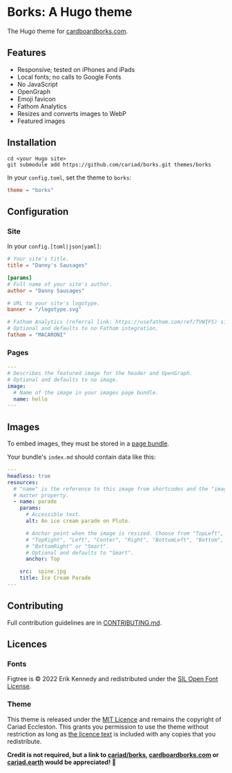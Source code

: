 # Borks: A Hugo theme

The Hugo theme for [cardboardborks.com](https://cardboardborks.com).

## Features

- Responsive; tested on iPhones and iPads
- Local fonts; no calls to Google Fonts
- No JavaScript
- OpenGraph
- Emoji favicon
- Fathom Analytics
- Resizes and converts images to WebP
- Featured images

## Installation

```console
cd <your Hugo site>
git submodule add https://github.com/cariad/borks.git themes/borks
```

In your `config.toml`, set the theme to `borks`:

```toml
theme = "borks"
```

## Configuration

### Site

In your `config.[toml|json|yaml]`:

```toml
# Your site's title.
title = "Danny's Sausages"

[params]
# Full name of your site's author.
author = "Danny Sausages"

# URL to your site's logotype.
banner = "/logotype.svg"

# Fathom Analytics (referral link: https://usefathom.com/ref/TVWIFS) site ID.
# Optional and defaults to no Fathom integration.
fathom = "MACARONI"
```

### Pages

```yaml
---
# Describes the featured image for the header and OpenGraph.
# Optional and defaults to no image.
image:
  # Name of the image in your images page bundle.
  name: hello
---
```

## Images

To embed images, they must be stored in a [page bundle](https://gohugo.io/content-management/page-bundles/).

Your bundle's `index.md` should contain data like this:

```yaml
---
headless: true
resources:
  # "name" is the reference to this image from shortcodes and the "image" front
  # matter property.
  - name: parade
    params:
      # Accessible text.
      alt: An ice cream parade on Pluto.

      # Anchor point when the image is resized. Choose from "TopLeft", "Top",
      # "TopRight", "Left", "Center", "Right", "BottomLeft", "Bottom",
      # "BottomRight" or "Smart".
      # Optional and defaults to "Smart".
      anchor: Top

    src:  spine.jpg
    title: Ice Cream Parade
---
```

## Contributing

Full contribution guidelines are in [CONTRIBUTING.md](CONTRIBUTING.md).

## Licences

### Fonts

Figtree is &copy; 2022 Erik Kennedy and redistributed under the [SIL Open Font License](static/fonts/figtree/OFL.txt). <!-- cspell:disable-line -->

### Theme

This theme is released under the [MIT Licence](/LICENSE) and remains the copyright of Cariad Eccleston. This grants you permission to use the theme without restriction as long as [the licence text](/LICENSE) is included with any copies that you redistribute.

**Credit is not required, but a link to [cariad/borks](https://github.com/cariad/earth), [cardboardborks.com](https://cardboardborks.com) or [cariad.earth](https://cariad.earth) would be appreciated!&nbsp;🚀**
